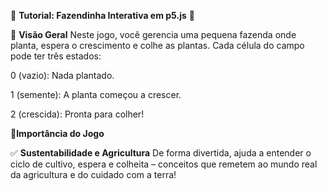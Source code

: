 🌱 **Tutorial: Fazendinha Interativa em p5.js** 🌱

🚜 **Visão Geral**
Neste jogo, você gerencia uma pequena fazenda onde planta, espera o crescimento e colhe as plantas. Cada célula do campo pode ter três estados:

0 (vazio): Nada plantado.

1 (semente): A planta começou a crescer.

2 (crescida): Pronta para colher!

🌟**Importância do Jogo**

✅ **Sustentabilidade e Agricultura**
De forma divertida, ajuda a entender o ciclo de cultivo, espera e colheita – conceitos que remetem ao mundo real da agricultura e do cuidado com a terra!
